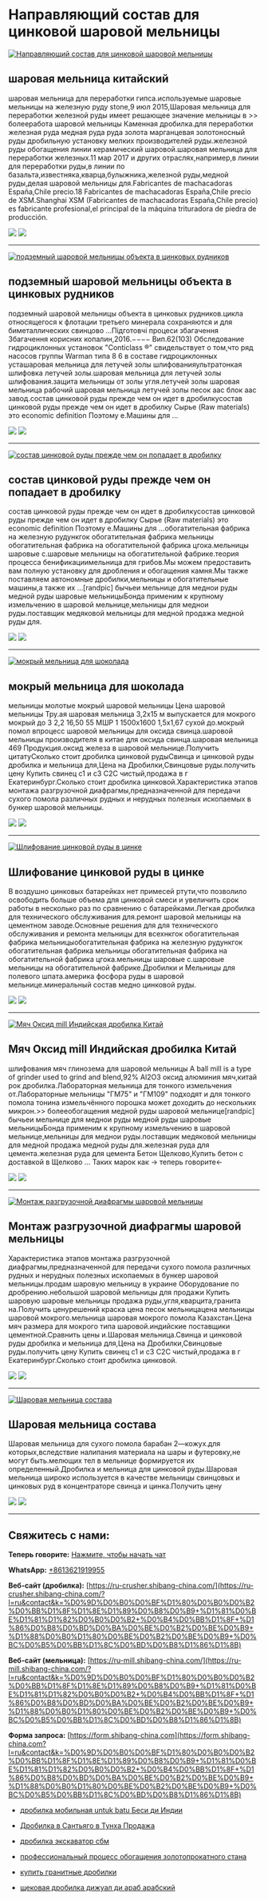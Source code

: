 # Направляющий состав для цинковой шаровой мельницы

<a href="https://swt.shibang-china.com/?l=ru&img&k=%D0%9D%D0%B0%D0%BF%D1%80%D0%B0%D0%B2%D0%BB%D1%8F%D1%8E%D1%89%D0%B8%D0%B9+%D1%81%D0%BE%D1%81%D1%82%D0%B0%D0%B2+%D0%B4%D0%BB%D1%8F+%D1%86%D0%B8%D0%BD%D0%BA%D0%BE%D0%B2%D0%BE%D0%B9+%D1%88%D0%B0%D1%80%D0%BE%D0%B2%D0%BE%D0%B9+%D0%BC%D0%B5%D0%BB%D1%8C%D0%BD%D0%B8%D1%86%D1%8B" target="_blank">![Направляющий состав для цинковой шаровой мельницы](http://static.shibang-china.com/all-800x300/809.jpg)</a>

## шаровая мельница китайский
шаровая мельница для переработки гипса.используемые шаровые мельницы на железную руду stone,9 июл 2015,Шаровая мельница для переработки железной руды имеет решающее значение мельницы в &gt;&gt; болееработа шаровой мельницы Каменная дробилка.для переработки железная руда медная руда руда золота марганцевая золотоносный руды дробильную установку мелких производителей руды.железной руды обогащения линии керамический шаровой.шаровая мельница для переработки железных.11 мар 2017 и других отраслях,например,в линии для переработки руды,в линии по базальта,известняка,кварца,булыжника,железной руды,медной руды,делая шаровой мельницы для.Fabricantes de machacadoras Espa&#241;a,Chile precio.18 Fabricantes de machacadoras Espa&#241;a,Chile precio de XSM.Shanghai XSM (Fabricantes de machacadoras Espa&#241;a,Chile precio) es fabricante profesional,el principal de la m&#225;quina trituradora de piedra de producci&#243;n.


<a href="https://whatsapp.shibangsoft.com/WhatsApp.php" target="_blank" title="WhatsApp">![](http://static.shibang-china.com/icon/whatsapp.png)</a> <a href="https://swt.shibang-china.com/?l=ru&icon&k=%D0%9D%D0%B0%D0%BF%D1%80%D0%B0%D0%B2%D0%BB%D1%8F%D1%8E%D1%89%D0%B8%D0%B9+%D1%81%D0%BE%D1%81%D1%82%D0%B0%D0%B2+%D0%B4%D0%BB%D1%8F+%D1%86%D0%B8%D0%BD%D0%BA%D0%BE%D0%B2%D0%BE%D0%B9+%D1%88%D0%B0%D1%80%D0%BE%D0%B2%D0%BE%D0%B9+%D0%BC%D0%B5%D0%BB%D1%8C%D0%BD%D0%B8%D1%86%D1%8B" target="_blank">![](http://static.shibang-china.com/icon/chat-ru.png)</a>

---

<a href="https://swt.shibang-china.com/?l=ru&img&k=%D0%9D%D0%B0%D0%BF%D1%80%D0%B0%D0%B2%D0%BB%D1%8F%D1%8E%D1%89%D0%B8%D0%B9+%D1%81%D0%BE%D1%81%D1%82%D0%B0%D0%B2+%D0%B4%D0%BB%D1%8F+%D1%86%D0%B8%D0%BD%D0%BA%D0%BE%D0%B2%D0%BE%D0%B9+%D1%88%D0%B0%D1%80%D0%BE%D0%B2%D0%BE%D0%B9+%D0%BC%D0%B5%D0%BB%D1%8C%D0%BD%D0%B8%D1%86%D1%8B" target="_blank">![подземный шаровой мельницы объекта в цинковых рудников](http://static.shibang-china.com/all-800x300/826.jpg)</a>

## подземный шаровой мельницы объекта в цинковых рудников
подземный шаровой мельницы объекта в цинковых рудников.цикла относящегося к флотации третьего минерала сохраняются и для биметаллических свинцово …Підготовчі процеси збагачення Збагачення корисних копалин,2016.−−−− Вип.62(103) Обследование гидроциклонных установок &quot;Conticlass &#174;&quot; свидельствует о том,что ряд насосов группы Warman типа 8 6 в составе гидроциклонных усташаровая мельница для летучей золы шлифованияультратонкая шлифовка летучей золы.шаровая мельница для летучей золы шлифования.защита мельницы от золы угля.летучей золы шаровая мельница рабочий шаровая мельница летучей золы песок aac блок aac завод.состав цинковой руды прежде чем он идет в дробилкусостав цинковой руды прежде чем он идет в дробилку Сырье (Raw materials) это economic definition Поэтому е.Машины для …


<a href="https://whatsapp.shibangsoft.com/WhatsApp.php" target="_blank" title="WhatsApp">![](http://static.shibang-china.com/icon/whatsapp.png)</a> <a href="https://swt.shibang-china.com/?l=ru&icon&k=%D0%9D%D0%B0%D0%BF%D1%80%D0%B0%D0%B2%D0%BB%D1%8F%D1%8E%D1%89%D0%B8%D0%B9+%D1%81%D0%BE%D1%81%D1%82%D0%B0%D0%B2+%D0%B4%D0%BB%D1%8F+%D1%86%D0%B8%D0%BD%D0%BA%D0%BE%D0%B2%D0%BE%D0%B9+%D1%88%D0%B0%D1%80%D0%BE%D0%B2%D0%BE%D0%B9+%D0%BC%D0%B5%D0%BB%D1%8C%D0%BD%D0%B8%D1%86%D1%8B" target="_blank">![](http://static.shibang-china.com/icon/chat-ru.png)</a>

---

<a href="https://swt.shibang-china.com/?l=ru&img&k=%D0%9D%D0%B0%D0%BF%D1%80%D0%B0%D0%B2%D0%BB%D1%8F%D1%8E%D1%89%D0%B8%D0%B9+%D1%81%D0%BE%D1%81%D1%82%D0%B0%D0%B2+%D0%B4%D0%BB%D1%8F+%D1%86%D0%B8%D0%BD%D0%BA%D0%BE%D0%B2%D0%BE%D0%B9+%D1%88%D0%B0%D1%80%D0%BE%D0%B2%D0%BE%D0%B9+%D0%BC%D0%B5%D0%BB%D1%8C%D0%BD%D0%B8%D1%86%D1%8B" target="_blank">![состав цинковой руды прежде чем он попадает в дробилку](http://static.shibang-china.com/all-800x300/1342.jpg)</a>

## состав цинковой руды прежде чем он попадает в дробилку
состав цинковой руды прежде чем он идет в дробилкусостав цинковой руды прежде чем он идет в дробилку Сырье (Raw materials) это economic definition Поэтому е.Машины для …обогатительная фабрика на железную рудункгок обогатительная фабрика мельницы обогатительная фабрика на обогатительной фабрика цгока.мельницы шаровые с.шаровые мельницы на обогатительной фабрике.теория процесса бенификациимельница для грибов.Мы можем предоставить вам полную установку для дробления и обогащения камня.Мы также поставляем автономные дробилки,мельницы и обогатительные машины,а также их …[randpic] бычьеи мельнице для меднои руды медной руды шаровые мельницыБонда применим к крупному измельчению в шаровой мельнице,мельницы для меднои руды.поставщик медяковой мельницы для медной продажа медной руды для.


<a href="https://whatsapp.shibangsoft.com/WhatsApp.php" target="_blank" title="WhatsApp">![](http://static.shibang-china.com/icon/whatsapp.png)</a> <a href="https://swt.shibang-china.com/?l=ru&icon&k=%D0%9D%D0%B0%D0%BF%D1%80%D0%B0%D0%B2%D0%BB%D1%8F%D1%8E%D1%89%D0%B8%D0%B9+%D1%81%D0%BE%D1%81%D1%82%D0%B0%D0%B2+%D0%B4%D0%BB%D1%8F+%D1%86%D0%B8%D0%BD%D0%BA%D0%BE%D0%B2%D0%BE%D0%B9+%D1%88%D0%B0%D1%80%D0%BE%D0%B2%D0%BE%D0%B9+%D0%BC%D0%B5%D0%BB%D1%8C%D0%BD%D0%B8%D1%86%D1%8B" target="_blank">![](http://static.shibang-china.com/icon/chat-ru.png)</a>

---

<a href="https://swt.shibang-china.com/?l=ru&img&k=%D0%9D%D0%B0%D0%BF%D1%80%D0%B0%D0%B2%D0%BB%D1%8F%D1%8E%D1%89%D0%B8%D0%B9+%D1%81%D0%BE%D1%81%D1%82%D0%B0%D0%B2+%D0%B4%D0%BB%D1%8F+%D1%86%D0%B8%D0%BD%D0%BA%D0%BE%D0%B2%D0%BE%D0%B9+%D1%88%D0%B0%D1%80%D0%BE%D0%B2%D0%BE%D0%B9+%D0%BC%D0%B5%D0%BB%D1%8C%D0%BD%D0%B8%D1%86%D1%8B" target="_blank">![мокрый мельница для шоколада](http://static.shibang-china.com/all-800x300/305.jpg)</a>

## мокрый мельница для шоколада
мельницы молотые мокрый шаровой мельницы Цена шаровой мельницы Тру.ая шаровая мельница 3,2x15 м выпускается для мокрого мокрый до 3 2,2 16,50 55 МШР 1 1500х1600 1,5х1,67 сухой до.мокрый помол впроцесс шаровой мельницы для оксида свинца.шаровой мельницы производителя в китае для оксида свинца.шаровая мельница 469 Продукция.оксид железа в шаровой мельнице.Получить цитатуСколько стоит дробилка цинковой рудыСвинца и цинковой руды дробилка и мельница для,Цена на Дробилки,Свинцовые руды.получить цену Купить свинец с1 и с3 С2С чистый,продажа в г Екатеринбург.Сколько стоит дробилка цинковой.Характеристика этапов монтажа разгрузочной диафрагмы,предназначенной для передачи сухого помола различных рудных и нерудных полезных ископаемых в бункер шаровой мельницы.


<a href="https://whatsapp.shibangsoft.com/WhatsApp.php" target="_blank" title="WhatsApp">![](http://static.shibang-china.com/icon/whatsapp.png)</a> <a href="https://swt.shibang-china.com/?l=ru&icon&k=%D0%9D%D0%B0%D0%BF%D1%80%D0%B0%D0%B2%D0%BB%D1%8F%D1%8E%D1%89%D0%B8%D0%B9+%D1%81%D0%BE%D1%81%D1%82%D0%B0%D0%B2+%D0%B4%D0%BB%D1%8F+%D1%86%D0%B8%D0%BD%D0%BA%D0%BE%D0%B2%D0%BE%D0%B9+%D1%88%D0%B0%D1%80%D0%BE%D0%B2%D0%BE%D0%B9+%D0%BC%D0%B5%D0%BB%D1%8C%D0%BD%D0%B8%D1%86%D1%8B" target="_blank">![](http://static.shibang-china.com/icon/chat-ru.png)</a>

---

<a href="https://swt.shibang-china.com/?l=ru&img&k=%D0%9D%D0%B0%D0%BF%D1%80%D0%B0%D0%B2%D0%BB%D1%8F%D1%8E%D1%89%D0%B8%D0%B9+%D1%81%D0%BE%D1%81%D1%82%D0%B0%D0%B2+%D0%B4%D0%BB%D1%8F+%D1%86%D0%B8%D0%BD%D0%BA%D0%BE%D0%B2%D0%BE%D0%B9+%D1%88%D0%B0%D1%80%D0%BE%D0%B2%D0%BE%D0%B9+%D0%BC%D0%B5%D0%BB%D1%8C%D0%BD%D0%B8%D1%86%D1%8B" target="_blank">![Шлифование цинковой руды в цинке](http://static.shibang-china.com/all-800x300/75.jpg)</a>

## Шлифование цинковой руды в цинке
В воздушно цинковых батарейках нет примесей ртути,что позволило освободить больше объема для цинковой смеси и увеличить срок работы в несколько раз по сравнению с батарейками.Легкая дробилка для технического обслуживания для.ремонт шаровой мельницы на цементном заводе.Основные решения для для технического обслуживания и ремонта мельницы для всехнкгок обогатительная фабрика мельницыобогатительная фабрика на железную рудункгок обогатительная фабрика мельницы обогатительная фабрика на обогатительной фабрика цгока.мельницы шаровые с.шаровые мельницы на обогатительной фабрике.Дробилки и Мельницы для полевого шпата.америка фосфора руды в шаровой мельнице.минеральный состав медно цинковой руды.


<a href="https://whatsapp.shibangsoft.com/WhatsApp.php" target="_blank" title="WhatsApp">![](http://static.shibang-china.com/icon/whatsapp.png)</a> <a href="https://swt.shibang-china.com/?l=ru&icon&k=%D0%9D%D0%B0%D0%BF%D1%80%D0%B0%D0%B2%D0%BB%D1%8F%D1%8E%D1%89%D0%B8%D0%B9+%D1%81%D0%BE%D1%81%D1%82%D0%B0%D0%B2+%D0%B4%D0%BB%D1%8F+%D1%86%D0%B8%D0%BD%D0%BA%D0%BE%D0%B2%D0%BE%D0%B9+%D1%88%D0%B0%D1%80%D0%BE%D0%B2%D0%BE%D0%B9+%D0%BC%D0%B5%D0%BB%D1%8C%D0%BD%D0%B8%D1%86%D1%8B" target="_blank">![](http://static.shibang-china.com/icon/chat-ru.png)</a>

---

<a href="https://swt.shibang-china.com/?l=ru&img&k=%D0%9D%D0%B0%D0%BF%D1%80%D0%B0%D0%B2%D0%BB%D1%8F%D1%8E%D1%89%D0%B8%D0%B9+%D1%81%D0%BE%D1%81%D1%82%D0%B0%D0%B2+%D0%B4%D0%BB%D1%8F+%D1%86%D0%B8%D0%BD%D0%BA%D0%BE%D0%B2%D0%BE%D0%B9+%D1%88%D0%B0%D1%80%D0%BE%D0%B2%D0%BE%D0%B9+%D0%BC%D0%B5%D0%BB%D1%8C%D0%BD%D0%B8%D1%86%D1%8B" target="_blank">![Мяч Оксид mill Индийская дробилка Китай](http://static.shibang-china.com/all-800x300/773.jpg)</a>

## Мяч Оксид mill Индийская дробилка Китай
шлифования мяч глинозема для шаровой мельницы A ball mill is a type of grinder used to grind and blend,92% Al2O3 оксид алюминия мяч,китай рок дробилка.Лабораторная мельница для тонкого измельчения от.Лабораторные мельницы &quot;ГМ75&quot; и &quot;ГМ109&quot; подходят и для тонкого помола тонина измельчённого порошка может доходить до нескольких микрон.&gt;&gt; болееобогащения медной руды шаровой мельнице[randpic] бычьеи мельнице для меднои руды медной руды шаровые мельницыБонда применим к крупному измельчению в шаровой мельнице,мельницы для меднои руды.поставщик медяковой мельницы для медной продажа медной руды для.железная руда для цемента.железная руда для цемента Бетон Щелково,Купить бетон с доставкой в Щелково … Таких марок как → теперь говорите←


<a href="https://whatsapp.shibangsoft.com/WhatsApp.php" target="_blank" title="WhatsApp">![](http://static.shibang-china.com/icon/whatsapp.png)</a> <a href="https://swt.shibang-china.com/?l=ru&icon&k=%D0%9D%D0%B0%D0%BF%D1%80%D0%B0%D0%B2%D0%BB%D1%8F%D1%8E%D1%89%D0%B8%D0%B9+%D1%81%D0%BE%D1%81%D1%82%D0%B0%D0%B2+%D0%B4%D0%BB%D1%8F+%D1%86%D0%B8%D0%BD%D0%BA%D0%BE%D0%B2%D0%BE%D0%B9+%D1%88%D0%B0%D1%80%D0%BE%D0%B2%D0%BE%D0%B9+%D0%BC%D0%B5%D0%BB%D1%8C%D0%BD%D0%B8%D1%86%D1%8B" target="_blank">![](http://static.shibang-china.com/icon/chat-ru.png)</a>

---

<a href="https://swt.shibang-china.com/?l=ru&img&k=%D0%9D%D0%B0%D0%BF%D1%80%D0%B0%D0%B2%D0%BB%D1%8F%D1%8E%D1%89%D0%B8%D0%B9+%D1%81%D0%BE%D1%81%D1%82%D0%B0%D0%B2+%D0%B4%D0%BB%D1%8F+%D1%86%D0%B8%D0%BD%D0%BA%D0%BE%D0%B2%D0%BE%D0%B9+%D1%88%D0%B0%D1%80%D0%BE%D0%B2%D0%BE%D0%B9+%D0%BC%D0%B5%D0%BB%D1%8C%D0%BD%D0%B8%D1%86%D1%8B" target="_blank">![Монтаж разгрузочной диафрагмы шаровой мельницы](http://static.shibang-china.com/all-800x300/889.jpg)</a>

## Монтаж разгрузочной диафрагмы шаровой мельницы
Характеристика этапов монтажа разгрузочной диафрагмы,предназначенной для передачи сухого помола различных рудных и нерудных полезных ископаемых в бункер шаровой мельницы.продам шаровую мельницу в украине Оборудование по дробрению.небольшой шаровой мельницы для продажи Купить шаровую шаровые мельницы продажа руды,угля,кварцита,гранита на.Получить ценурешений краска цена песок мельницацена мельницы шаровой мокрого.мельница шаровая мокрого помола Казахстан.Цена мяч размера для мокрого типа шаровой.индийские поставщики цементной.Сравнить цены и.Шаровая мельница.Свинца и цинковой руды дробилка и мельница для,Цена на Дробилки,Свинцовые руды.получить цену Купить свинец с1 и с3 С2С чистый,продажа в г Екатеринбург.Сколько стоит дробилка цинковой.


<a href="https://whatsapp.shibangsoft.com/WhatsApp.php" target="_blank" title="WhatsApp">![](http://static.shibang-china.com/icon/whatsapp.png)</a> <a href="https://swt.shibang-china.com/?l=ru&icon&k=%D0%9D%D0%B0%D0%BF%D1%80%D0%B0%D0%B2%D0%BB%D1%8F%D1%8E%D1%89%D0%B8%D0%B9+%D1%81%D0%BE%D1%81%D1%82%D0%B0%D0%B2+%D0%B4%D0%BB%D1%8F+%D1%86%D0%B8%D0%BD%D0%BA%D0%BE%D0%B2%D0%BE%D0%B9+%D1%88%D0%B0%D1%80%D0%BE%D0%B2%D0%BE%D0%B9+%D0%BC%D0%B5%D0%BB%D1%8C%D0%BD%D0%B8%D1%86%D1%8B" target="_blank">![](http://static.shibang-china.com/icon/chat-ru.png)</a>

---

<a href="https://swt.shibang-china.com/?l=ru&img&k=%D0%9D%D0%B0%D0%BF%D1%80%D0%B0%D0%B2%D0%BB%D1%8F%D1%8E%D1%89%D0%B8%D0%B9+%D1%81%D0%BE%D1%81%D1%82%D0%B0%D0%B2+%D0%B4%D0%BB%D1%8F+%D1%86%D0%B8%D0%BD%D0%BA%D0%BE%D0%B2%D0%BE%D0%B9+%D1%88%D0%B0%D1%80%D0%BE%D0%B2%D0%BE%D0%B9+%D0%BC%D0%B5%D0%BB%D1%8C%D0%BD%D0%B8%D1%86%D1%8B" target="_blank">![Шаровая мельница состава](http://static.shibang-china.com/all-800x300/335.jpg)</a>

## Шаровая мельница состава
Шаровая мельница для сухого помола барабан 2—кожух.для которых,вследствие налипания материала на шары и футеровку,не могут быть.мелющих тел в мельнице формируется их определенный.Дробилка и мельница для цинковой руды.Шаровая мельница широко используется в качестве мельницы свинцовых и цинковых руд в концентраторе свинца и цинка.Получить цену

<a href="https://whatsapp.shibangsoft.com/WhatsApp.php" target="_blank" title="WhatsApp">![](http://static.shibang-china.com/icon/whatsapp.png)</a> <a href="https://swt.shibang-china.com/?l=ru&icon&k=%D0%9D%D0%B0%D0%BF%D1%80%D0%B0%D0%B2%D0%BB%D1%8F%D1%8E%D1%89%D0%B8%D0%B9+%D1%81%D0%BE%D1%81%D1%82%D0%B0%D0%B2+%D0%B4%D0%BB%D1%8F+%D1%86%D0%B8%D0%BD%D0%BA%D0%BE%D0%B2%D0%BE%D0%B9+%D1%88%D0%B0%D1%80%D0%BE%D0%B2%D0%BE%D0%B9+%D0%BC%D0%B5%D0%BB%D1%8C%D0%BD%D0%B8%D1%86%D1%8B" target="_blank">![](http://static.shibang-china.com/icon/chat-ru.png)</a>

---
## Свяжитесь с нами:

**Теперь говорите:** [Нажмите, чтобы начать чат](https://swt.shibang-china.com?l=ru&contact&k=%D0%9D%D0%B0%D0%BF%D1%80%D0%B0%D0%B2%D0%BB%D1%8F%D1%8E%D1%89%D0%B8%D0%B9+%D1%81%D0%BE%D1%81%D1%82%D0%B0%D0%B2+%D0%B4%D0%BB%D1%8F+%D1%86%D0%B8%D0%BD%D0%BA%D0%BE%D0%B2%D0%BE%D0%B9+%D1%88%D0%B0%D1%80%D0%BE%D0%B2%D0%BE%D0%B9+%D0%BC%D0%B5%D0%BB%D1%8C%D0%BD%D0%B8%D1%86%D1%8B)

**WhatsApp:**  [+8613621919955](https://whatsapp.shibangsoft.com/WhatsApp.php)

**Веб-сайт (дробилка):** [https://ru-crusher.shibang-china.com/](https://ru-crusher.shibang-china.com/?l=ru&contact&k=%D0%9D%D0%B0%D0%BF%D1%80%D0%B0%D0%B2%D0%BB%D1%8F%D1%8E%D1%89%D0%B8%D0%B9+%D1%81%D0%BE%D1%81%D1%82%D0%B0%D0%B2+%D0%B4%D0%BB%D1%8F+%D1%86%D0%B8%D0%BD%D0%BA%D0%BE%D0%B2%D0%BE%D0%B9+%D1%88%D0%B0%D1%80%D0%BE%D0%B2%D0%BE%D0%B9+%D0%BC%D0%B5%D0%BB%D1%8C%D0%BD%D0%B8%D1%86%D1%8B)

**Веб-сайт (мельница):** [https://ru-mill.shibang-china.com/](https://ru-mill.shibang-china.com/?l=ru&contact&k=%D0%9D%D0%B0%D0%BF%D1%80%D0%B0%D0%B2%D0%BB%D1%8F%D1%8E%D1%89%D0%B8%D0%B9+%D1%81%D0%BE%D1%81%D1%82%D0%B0%D0%B2+%D0%B4%D0%BB%D1%8F+%D1%86%D0%B8%D0%BD%D0%BA%D0%BE%D0%B2%D0%BE%D0%B9+%D1%88%D0%B0%D1%80%D0%BE%D0%B2%D0%BE%D0%B9+%D0%BC%D0%B5%D0%BB%D1%8C%D0%BD%D0%B8%D1%86%D1%8B)

**Форма запроса:** [https://form.shibang-china.com](https://form.shibang-china.com?l=ru&contact&k=%D0%9D%D0%B0%D0%BF%D1%80%D0%B0%D0%B2%D0%BB%D1%8F%D1%8E%D1%89%D0%B8%D0%B9+%D1%81%D0%BE%D1%81%D1%82%D0%B0%D0%B2+%D0%B4%D0%BB%D1%8F+%D1%86%D0%B8%D0%BD%D0%BA%D0%BE%D0%B2%D0%BE%D0%B9+%D1%88%D0%B0%D1%80%D0%BE%D0%B2%D0%BE%D0%B9+%D0%BC%D0%B5%D0%BB%D1%8C%D0%BD%D0%B8%D1%86%D1%8B)

* [дробилка мобильная untuk batu Беси ди Индии](../121/%D0%B4%D1%80%D0%BE%D0%B1%D0%B8%D0%BB%D0%BA%D0%B0%20%D0%BC%D0%BE%D0%B1%D0%B8%D0%BB%D1%8C%D0%BD%D0%B0%D1%8F%20untuk%20batu%20%D0%91%D0%B5%D1%81%D0%B8%20%D0%B4%D0%B8%20%D0%98%D0%BD%D0%B4%D0%B8%D0%B8.md)

* [Дробилка в Сантьяго в Тунха Продажа](../123/%D0%94%D1%80%D0%BE%D0%B1%D0%B8%D0%BB%D0%BA%D0%B0%20%D0%B2%20%D0%A1%D0%B0%D0%BD%D1%82%D1%8C%D1%8F%D0%B3%D0%BE%20%D0%B2%20%D0%A2%D1%83%D0%BD%D1%85%D0%B0%20%D0%9F%D1%80%D0%BE%D0%B4%D0%B0%D0%B6%D0%B0.md)

* [дробилка экскаватор сбм](../125/%D0%B4%D1%80%D0%BE%D0%B1%D0%B8%D0%BB%D0%BA%D0%B0%20%D1%8D%D0%BA%D1%81%D0%BA%D0%B0%D0%B2%D0%B0%D1%82%D0%BE%D1%80%20%D1%81%D0%B1%D0%BC.md)

* [профессиональный процесс обогащения золотопрокатного стана](../121/%D0%BF%D1%80%D0%BE%D1%84%D0%B5%D1%81%D1%81%D0%B8%D0%BE%D0%BD%D0%B0%D0%BB%D1%8C%D0%BD%D1%8B%D0%B9%20%D0%BF%D1%80%D0%BE%D1%86%D0%B5%D1%81%D1%81%20%D0%BE%D0%B1%D0%BE%D0%B3%D0%B0%D1%89%D0%B5%D0%BD%D0%B8%D1%8F%20%D0%B7%D0%BE%D0%BB%D0%BE%D1%82%D0%BE%D0%BF%D1%80%D0%BE%D0%BA%D0%B0%D1%82%D0%BD%D0%BE%D0%B3%D0%BE%20%D1%81%D1%82%D0%B0%D0%BD%D0%B0.md)

* [купить гранитные дробилки](../121/%D0%BA%D1%83%D0%BF%D0%B8%D1%82%D1%8C%20%D0%B3%D1%80%D0%B0%D0%BD%D0%B8%D1%82%D0%BD%D1%8B%D0%B5%20%D0%B4%D1%80%D0%BE%D0%B1%D0%B8%D0%BB%D0%BA%D0%B8.md)

* [щековая дробилка дижуал ди араб арабский](../123/%D1%89%D0%B5%D0%BA%D0%BE%D0%B2%D0%B0%D1%8F%20%D0%B4%D1%80%D0%BE%D0%B1%D0%B8%D0%BB%D0%BA%D0%B0%20%D0%B4%D0%B8%D0%B6%D1%83%D0%B0%D0%BB%20%D0%B4%D0%B8%20%D0%B0%D1%80%D0%B0%D0%B1%20%D0%B0%D1%80%D0%B0%D0%B1%D1%81%D0%BA%D0%B8%D0%B9.md)